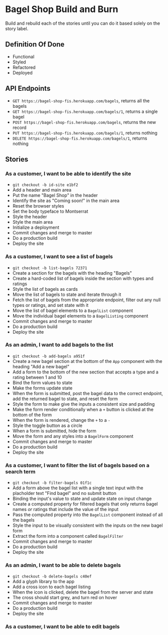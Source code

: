 # Bagel Shop Build and Burn

Build and rebuild each of the stories until you can do it based solely on the story label.

## Definition Of Done

* Functional
* Styled
* Refactored
* Deployed

## API Endpoints

* `GET https://bagel-shop-fis.herokuapp.com/bagels`, returns all the bagels
* `GET https://bagel-shop-fis.herokuapp.com/bagels/1`, returns a single bagel
* `POST https://bagel-shop-fis.herokuapp.com/bagels`, returns the new record
* `PUT https://bagel-shop-fis.herokuapp.com/bagels/1`, returns nothing
* `DELETE https://bagel-shop-fis.herokuapp.com/bagels/1`, returns nothing

## Stories

### As a customer, I want to be able to identify the site

* `git checkout -b id-site e1bf2`
* Add a header and main area
* Put the name "Bagel Shop" in the header
* Identify the site as "Coming soon!" in the main area
* Reset the browser styles
* Set the body typeface to Montserrat
* Style the header
* Style the main area
* Initialize a deployment
* Commit changes and merge to master
* Do a production build
* Deploy the site

### As a customer, I want to see a list of bagels

* `git checkout -b list-bagels 72371`
* Create a section for the bagels with the heading "Bagels"
* Create a hard-coded list of bagels inside the section with types and ratings
* Style the list of bagels as cards
* Move the list of bagels to state and iterate through it
* Fetch the list of bagels from the appropriate endpoint, filter out any null types or ratings, and set state with it
* Move the list of bagel elements to a `BagelList` component
* Move the individual bagel elements to a `BagelListing` component
* Commit changes and merge to master
* Do a production build
* Deploy the site

### As an admin, I want to add bagels to the list

* `git checkout -b add-bagels a951f`
* Create a new bagel section at the bottom of the `App` component with the heading "Add a new bagel"
* Add a form to the bottom of the new section that accepts a type and a rating between 1 and 10
* Bind the form values to state
* Make the forms update state
* When the form is submitted, post the bagel data to the correct endpoint, add the returned bagel to state, and reset the form
* Style the form to make give the inputs a consistent size and padding
* Make the form render conditionally when a `+` button is clicked at the bottom of the form
* When the form is rendered, change the `+` to a `-`
* Style the toggle button as a circle
* When a form is submitted, hide the form
* Move the form and any styles into a `BagelForm` component
* Commit changes and merge to master
* Do a production build
* Deploy the site

### As a customer, I want to filter the list of bagels based on a search term

* `git checkout -b filter-bagels 01f1c`
* Add a form above the bagel list with a single text input with the placholder text "Find bagel" and no submit button
* Binding the input's value to state and update state on input change
* Create a computed property for filtered bagels that only returns bagel names _or_ ratings that include the value of the input 
* Pass the computed property into the `BagelList` component instead of all the bagels
* Style the input to be visually consistent with the inputs on the new bagel form
* Extract the form into a component called `BagelFilter`
* Commit changes and merge to master
* Do a production build
* Deploy the site

### As an admin, I want to be able to delete bagels

* `git checkout -b delete-bagels c40ef`
* Add a glyph library to the app
* Add a cross icon to each bagel listing
* When the icon is clicked, delete the bagel from the server and state
* The cross should start grey, and turn red on hover
* Commit changes and merge to master
* Do a production build
* Deploy the site

### As a customer, I want to be able to edit bagels

